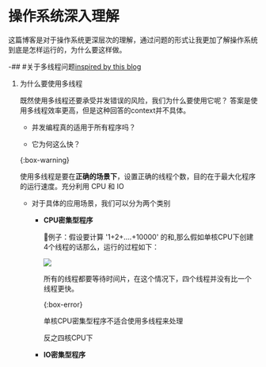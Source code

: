 ---
---

# 操作系统深入理解


这篇博客是对于操作系统更深层次的理解，通过问题的形式让我更加了解操作系统到底是怎样运行的，为什么要这样做。


-## #关于多线程问题[inspired by this blog](https://www.jianshu.com/p/f30ee2346f9f)


1. 为什么要使用多线程


   既然使用多线程还要承受并发错误的风险，我们为什么要使用它呢？ 答案是使用多线程效率更高，但是这种回答的context并不具体。
   
   
   * 并发编程真的适用于所有程序吗？
   
   * 它为何这么快？
   
   
   {:box-warning}
   
   使用多线程是要在**正确的场景下**，设置正确的线程个数，目的在于最大化程序的运行速度。充分利用 CPU 和 IO
   
   
   * 对于具体的应用场景，我们可以分为两个类别
   
      * **CPU密集型程序**
      
      
        🌰例子：假设要计算 '1+2+....+10000' 的和,那么假如单核CPU下创建4个线程的话那么，运行的过程如下：
        
        ![](https://upload-images.jianshu.io/upload_images/19895418-8a4d3c815c2abdb1?imageMogr2/auto-orient/strip|imageView2/2/w/1080/format/webp)
        
        所有的线程都要等待时间片，在这个情况下，四个线程并没有比一个线程更快。
        
        
        {:box-error}
        
        单核CPU密集型程序不适合使用多线程来处理
        
        
        反之四核CPU下
        
        
      
      
      * **IO密集型程序**
   
   
   
   

  
